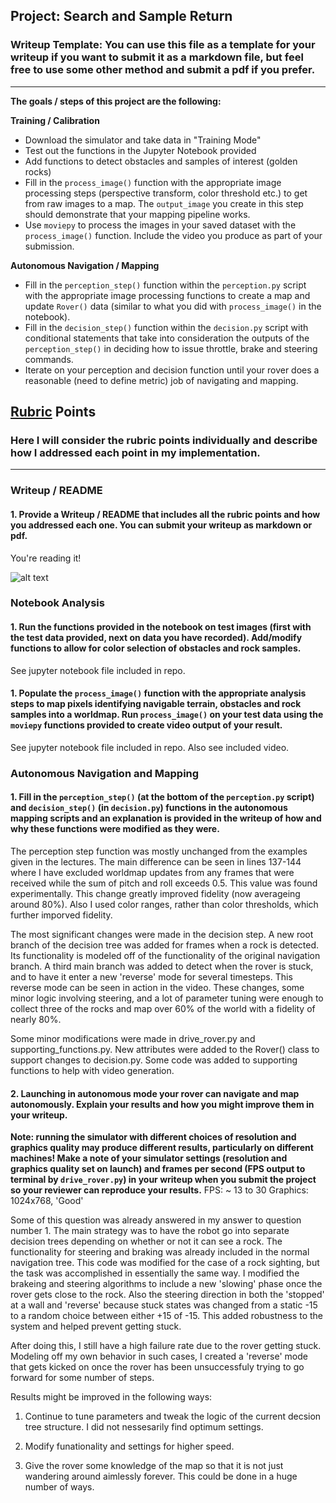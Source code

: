 ## Project: Search and Sample Return
### Writeup Template: You can use this file as a template for your writeup if you want to submit it as a markdown file, but feel free to use some other method and submit a pdf if you prefer.

---


**The goals / steps of this project are the following:**  

**Training / Calibration**  

* Download the simulator and take data in "Training Mode"
* Test out the functions in the Jupyter Notebook provided
* Add functions to detect obstacles and samples of interest (golden rocks)
* Fill in the `process_image()` function with the appropriate image processing steps (perspective transform, color threshold etc.) to get from raw images to a map.  The `output_image` you create in this step should demonstrate that your mapping pipeline works.
* Use `moviepy` to process the images in your saved dataset with the `process_image()` function.  Include the video you produce as part of your submission.

**Autonomous Navigation / Mapping**

* Fill in the `perception_step()` function within the `perception.py` script with the appropriate image processing functions to create a map and update `Rover()` data (similar to what you did with `process_image()` in the notebook). 
* Fill in the `decision_step()` function within the `decision.py` script with conditional statements that take into consideration the outputs of the `perception_step()` in deciding how to issue throttle, brake and steering commands. 
* Iterate on your perception and decision function until your rover does a reasonable (need to define metric) job of navigating and mapping.  

[//]: # (Image References)

[image1]: ./misc/rover_image.jpg
[image2]: ./calibration_images/example_grid1.jpg
[image3]: ./calibration_images/example_rock1.jpg 

## [Rubric](https://review.udacity.com/#!/rubrics/916/view) Points
### Here I will consider the rubric points individually and describe how I addressed each point in my implementation.  

---
### Writeup / README

#### 1. Provide a Writeup / README that includes all the rubric points and how you addressed each one.  You can submit your writeup as markdown or pdf.  

You're reading it!

![alt text][image1]

### Notebook Analysis
#### 1. Run the functions provided in the notebook on test images (first with the test data provided, next on data you have recorded). Add/modify functions to allow for color selection of obstacles and rock samples.
See jupyter notebook file included in repo.



#### 1. Populate the `process_image()` function with the appropriate analysis steps to map pixels identifying navigable terrain, obstacles and rock samples into a worldmap.  Run `process_image()` on your test data using the `moviepy` functions provided to create video output of your result. 
See jupyter notebook file included in repo. Also see included video.

### Autonomous Navigation and Mapping

#### 1. Fill in the `perception_step()` (at the bottom of the `perception.py` script) and `decision_step()` (in `decision.py`) functions in the autonomous mapping scripts and an explanation is provided in the writeup of how and why these functions were modified as they were.

The perception step function was mostly unchanged from the examples given in the lectures.  The main difference can be seen in lines 137-144 where I have excluded worldmap updates from any frames that were received while the sum of pitch and roll exceeds 0.5. This value was found experimentally. This change greatly improved fidelity (now averageing around 80%). Also I used color ranges, rather than color thresholds, which further imporved fidelity.

The most significant changes were made in the decision step. A new root branch of the decision tree was added for frames when a rock is detected. Its functionality is modeled off of the functionality of the original navigation branch. A third main branch was added to detect when the rover is stuck, and to have it enter a new 'reverse' mode for several timesteps. This reverse mode can be seen in action in the video. These changes, some minor logic involving steering, and a lot of parameter tuning were enough to collect three of the rocks and map over 60% of the world with a fidelity of nearly 80%.  

Some minor modifications were made in drive_rover.py and supporting_functions.py. New attributes were added to the Rover() class to support changes to decision.py. Some code was added to supporting functions to help with video generation.


#### 2. Launching in autonomous mode your rover can navigate and map autonomously.  Explain your results and how you might improve them in your writeup.  

**Note: running the simulator with different choices of resolution and graphics quality may produce different results, particularly on different machines!  Make a note of your simulator settings (resolution and graphics quality set on launch) and frames per second (FPS output to terminal by `drive_rover.py`) in your writeup when you submit the project so your reviewer can reproduce your results.**
FPS: ~ 13 to 30
Graphics: 1024x768, 'Good'

Some of this question was already answered in my answer to question number 1. The main strategy was to have the robot go into separate decision trees depending on whether or not it can see a rock. The functionality for steering and braking was already included in the normal navigation tree. This code was modified for the case of a rock sighting, but the task was accomplished in essentially the same way. I modified the brakeing and steering algorithms to include a new 'slowing' phase once the rover gets close to the rock. Also the steering direction in both the 'stopped' at a wall and 'reverse' because stuck states was changed from a static -15 to a random choice between either +15 of -15. This added robustness to the system and helped prevent getting stuck.  

After doing this, I still have a high failure rate due to the rover getting stuck. Modeling off my own behavior in such cases, I created a 'reverse' mode that gets kicked on once the rover has been unsuccessfuly trying to go forward for some number of steps. 

Results might be improved in the following ways:
1. Continue to tune parameters and tweak the logic of the current decsion tree structure. I did not nessesarily find optimum settings. 

2. Modify funationality and settings for higher speed.

3. Give the rover some knowledge of the map so that it is not just wandering around aimlessly forever. This could be done in a huge number of ways.

